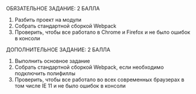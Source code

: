 ОБЯЗАТЕЛЬНОЕ ЗАДАНИЕ: 2 БАЛЛА
1) Разбить проект на модули
2) Собрать стандартной сборкой Webpack
3) Проверить, чтобы все работало в Chrome и Firefox и не было ошибок в консоли

ДОПОЛНИТЕЛЬНОЕ ЗАДАНИЕ: 2 БАЛЛА
1) Выполнить основное задание
2) Собрать стандартной сборкой Webpack, если необходимо подключить полифиллы
3) Проверить, чтобы все работало во всех современных браузерах в том числе IE 11 и не было ошибок в консоли
